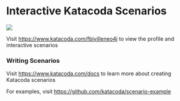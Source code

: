 # Interactive Katacoda Scenarios

[![](http://shields.katacoda.com/katacoda/fbivilleneo4j/count.svg)](https://www.katacoda.com/fbivilleneo4j "Get your profile on Katacoda.com")

Visit https://www.katacoda.com/fbivilleneo4j to view the profile and interactive scenarios

### Writing Scenarios
Visit https://www.katacoda.com/docs to learn more about creating Katacoda scenarios

For examples, visit https://github.com/katacoda/scenario-example
